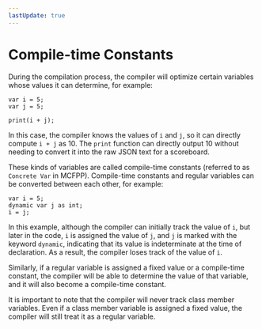 ```yaml
---
lastUpdate: true
---
```


# Compile-time Constants

During the compilation process, the compiler will optimize certain variables whose values it can determine, for example:

```mcfpp
var i = 5;
var j = 5;

print(i + j);
```

In this case, the compiler knows the values of `i` and `j`, so it can directly compute `i + j` as 10. The `print` function can directly output 10 without needing to convert it into the raw JSON text for a scoreboard.

These kinds of variables are called compile-time constants (referred to as `Concrete Var` in MCFPP). Compile-time constants and regular variables can be converted between each other, for example:

```mcfpp
var i = 5;
dynamic var j as int;
i = j;
```

In this example, although the compiler can initially track the value of `i`, but later in the code, `i` is assigned the value of `j`, and `j` is marked with the keyword `dynamic`, indicating that its value is indeterminate at the time of declaration. As a result, the compiler loses track of the value of `i`.

Similarly, if a regular variable is assigned a fixed value or a compile-time constant, the compiler will be able to determine the value of that variable, and it will also become a compile-time constant.

It is important to note that the compiler will never track class member variables. Even if a class member variable is assigned a fixed value, the compiler will still treat it as a regular variable.
